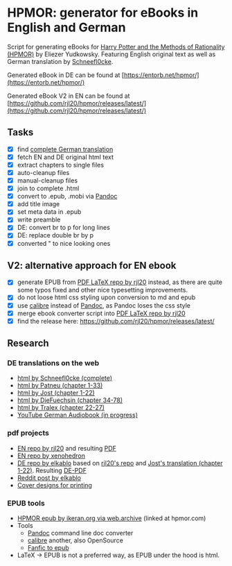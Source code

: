 # HPMOR: generator for eBooks in English and German
Script for generating eBooks for [Harry Potter and the Methods of Rationality (HPMOR)](https://www.hpmor.com) by Eliezer Yudkowsky. Featuring English original text as well as German translation by [Schneefl0cke](https://www.fanfiktion.de/s/60044849000ccc541aef297e/).

Generated eBook in DE can be found at [https://entorb.net/hpmor/](https://entorb.net/hpmor/)

Generated eBook V2 in EN can be found at [https://github.com/rjl20/hpmor/releases/latest/](https://github.com/rjl20/hpmor/releases/latest/)

## Tasks
- [x] find [complete German translation](https://www.fanfiktion.de/s/60044849000ccc541aef297e/)
- [x] fetch EN and DE original html text
- [x] extract chapters to single files
- [x] auto-cleanup files
- [x] manual-cleanup files
- [x] join to complete .html
- [x] convert to .epub, .mobi via [Pandoc](https://pandoc.org)
- [x] add title image
- [x] set meta data in .epub
- [x] write preamble
- [x] DE: convert br to p for long lines
- [x] DE: replace double br by p
- [x] converted " to nice looking ones

## V2: alternative approach for EN ebook
- [x] generate EPUB from [PDF LaTeX repo by rjl20](https://github.com/rjl20/hpmor) instead, as there are quite some typos fixed and other nice typesetting improvements.
- [x] do not loose html css styling upon conversion to md and epub 
- [x] use [calibre](https://calibre-ebook.com/) instead of [Pandoc](https://pandoc.org), as Pandoc loses the css style 
- [x] merge ebook converter script into [PDF LaTeX repo by rjl20](https://github.com/rjl20/hpmor)
- [x] find the release here: https://github.com/rjl20/hpmor/releases/latest/

## Research
### DE translations on the web
- [html by Schneefl0cke (complete)](https://www.fanfiktion.de/s/60044849000ccc541aef297e/)
- [html by Patneu (chapter 1-33)](https://www.fanfiktion.de/s/55610c610004dede273a3811/)
- [html by Jost (chapter 1-22)](https://www.fanfiktion.de/s/4cb8beb50000203e067007d0/)
- [html by DieFuechsin (chapter 34-78)](https://www.fanfiktion.de/s/5c793dfe000a402030774dc7/)
- [html by Tralex (chapter 22-27)](https://www.fanfiktion.de/s/59a29b7f000813c22ec1454b/s)
- [YouTube German Audiobook (in progress)](https://www.youtube.com/watch?v=h32Ht-HUbL0&list=PLfgJSXz3-j3aYhWyR3Q5JzcI3h_eibPls)
 
### pdf projects
- [EN repo by rjl20](https://github.com/rjl20/hpmor) and resulting [PDF](https://github.com/rjl20/hpmor/releases/download/v1.1.2/hpmor-1.1.2.pdf)
- [EN repo by xenohedron](https://github.com/xenohedron/hpmor-xetex)
- [DE repo by elkablo](https://github.com/elkablo/hpmor) based on [rjl20's repo](https://github.com/rjl20/hpmor) and [Jost's translation (chapter 1-22)](https://www.fanfiktion.de/s/4cb8beb50000203e067007d0/). Resulting [DE-PDF](https://blackhole.sk/~kabel/tmp/hpmor-1.pdf)
- [Reddit post by elkablo](https://www.reddit.com/r/HPMOR/comments/gvj0x2/german_printed_version_of_book_1_anyone_interested/)
- [Cover designs for printing](https://github.com/ianstormtaylor/hpmor)

### EPUB tools
- [HPMOR epub by ikeran.org via web.archive](https://web.archive.org/web/20170624094133/http://ikeran.org/rationality.epub) (linked at hpmor.com)
- Tools
  - [Pandoc](https://pandoc.org) command line doc converter
  - [calibre](https://calibre-eBook.com) another, also OpenSource
  - [Fanfic to epub](http://ff2eBook.com/index.php)
- LaTeX -> EPUB is not a preferred way, as EPUB under the hood is html.
